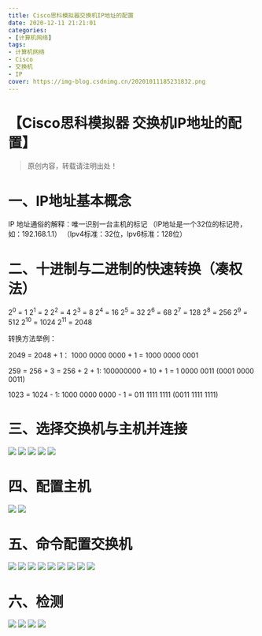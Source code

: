 ```yaml
---
title: Cisco思科模拟器交换机IP地址的配置
date: 2020-12-11 21:21:01
categories:
- [计算机网络]
tags:
- 计算机网络
- Cisco
- 交换机
- IP
cover: https://img-blog.csdnimg.cn/20201011185231832.png
---
```


# 【Cisco思科模拟器 交换机IP地址的配置】

> 原创内容，转载请注明出处！

# 一、IP地址基本概念
IP 地址通俗的解释：唯一识别一台主机的标记
（IP地址是一个32位的标记符，如：192.168.1.1）
（lpv4标准：32位，lpv6标准：128位）

# 二、十进制与二进制的快速转换（凑权法）
2<sup>0</sup> = 1
2<sup>1</sup> = 2
2<sup>2</sup> = 4
2<sup>3</sup> = 8
2<sup>4</sup> = 16
2<sup>5</sup> = 32
2<sup>6</sup> = 68
2<sup>7</sup> = 128
2<sup>8</sup> = 256
2<sup>9</sup> = 512
2<sup>10</sup> = 1024
2<sup>11</sup> = 2048

转换方法举例：

2049 = 2048 + 1：
1000 0000 0000 + 1 = 1000 0000 0001

259 = 256 + 3 = 256 + 2 + 1:
100000000 + 10 + 1 = 1 0000 0011 (0001 0000 0011)

1023 = 1024 - 1:
1000 0000 0000 - 1 = 011 1111 1111 (0011 1111 1111)

# 三、选择交换机与主机并连接
![](https://img-blog.csdnimg.cn/20201011183340875.png)
![](https://img-blog.csdnimg.cn/2020101118401779.png)
![](https://img-blog.csdnimg.cn/2020101118515180.png)
![](https://img-blog.csdnimg.cn/20201011185212817.png)
![](https://img-blog.csdnimg.cn/20201011185231832.png)

# 四、配置主机
![](https://img-blog.csdnimg.cn/2020101118532092.png)
![](https://img-blog.csdnimg.cn/20201011185342130.png)

# 五、命令配置交换机
![](https://img-blog.csdnimg.cn/20201011185443770.png)
![](https://img-blog.csdnimg.cn/20201011185501559.png)
![](https://img-blog.csdnimg.cn/20201011185522946.png)
![](https://img-blog.csdnimg.cn/2020101118560726.png)
![](https://img-blog.csdnimg.cn/20201011185623431.png)
![](https://img-blog.csdnimg.cn/20201011185656569.png)
![](https://img-blog.csdnimg.cn/20201011185717235.png)
![](https://img-blog.csdnimg.cn/20201011185735914.png)
![](https://img-blog.csdnimg.cn/20201011185758286.png)

# 六、检测
![](https://img-blog.csdnimg.cn/20201011185822810.png)
![](https://img-blog.csdnimg.cn/20201011185903652.png)
![](https://img-blog.csdnimg.cn/20201011185943554.png)
![](https://img-blog.csdnimg.cn/20201011185959693.png)
